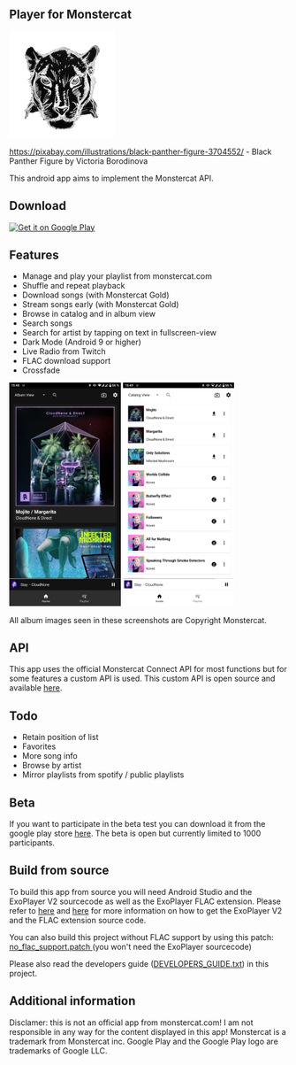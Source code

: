 ## Player for Monstercat

![Icon](https://raw.githubusercontent.com/lucaspape/catplayer/master/playstore_res/icon-round-full.png)

https://pixabay.com/illustrations/black-panther-figure-3704552/ - Black Panther Figure by Victoria Borodinova

This android app aims to implement the Monstercat API.

## Download
<a href='https://play.google.com/store/apps/details?id=de.lucaspape.monstercat&pcampaignid=pcampaignidMKT-Other-global-all-co-prtnr-py-PartBadge-Mar2515-1'><img width="10%" alt='Get it on Google Play' src='https://play.google.com/intl/en_us/badges/static/images/badges/en_badge_web_generic.png'/></a>

## Features

 - Manage and play your playlist from monstercat.com
 - Shuffle and repeat playback
 - Download songs (with Monstercat Gold)
 - Stream songs early (with Monstercat Gold)
 - Browse in catalog and in album view
 - Search songs
 - Search for artist by tapping on text in fullscreen-view
 - Dark Mode (Android 9 or higher)
 - Live Radio from Twitch
 - FLAC download support
 - Crossfade

<img src="https://github.com/lucaspape/catplayer/raw/master/playstore_res/screenshots/20200316/Screenshot_20200316-154827_Catplayer.png" width="40%">  <img src="https://github.com/lucaspape/catplayer/raw/master/playstore_res/screenshots/20200316/Screenshot_20200316-154918_Catplayer.png" width="40%">

All album images seen in these screenshots are Copyright Monstercat.

## API

This app uses the official Monstercat Connect API for most functions but for some features a custom API is used.
This custom API is open source and available [here](https://github.com/lucaspape/catplayer-helper-api.git).

## Todo

 - Retain position of list
 - Favorites
 - More song info
 - Browse by artist
 - Mirror playlists from spotify / public playlists

## Beta

If you want to participate in the beta test you can download it from the google play store [here](https://play.google.com/apps/testing/de.lucaspape.monstercat "Test Android-App").
The beta is open but currently limited to 1000 participants.

## Build from source

To build this app from source you will need Android Studio and the ExoPlayer V2 sourcecode as well as the ExoPlayer FLAC extension. Please refer to [here](https://github.com/google/ExoPlayer/blob/release-v2/README.md) and [here](https://github.com/google/ExoPlayer/tree/release-v2/extensions/flac) for more information on how to get the ExoPlayer V2 and the FLAC extension source code. 

You can also build this project without FLAC support by using this patch: [no_flac_support.patch ](https://gist.github.com/lucaspape/6b9f537cb3e3b3c337bab5e09eb6ebff)(you won't need the ExoPlayer sourcecode)

Please also read the developers guide ([DEVELOPERS_GUIDE.txt](https://github.com/lucaspape/catplayer/blob/master/DEVELOPERS_GUIDE.txt)) in this project.

## Additional information
Disclamer: this is not an official app from monstercat.com!
I am not responsible in any way for the content displayed in this app!
Monstercat is a trademark from Monstercat inc.
Google Play and the Google Play logo are trademarks of Google LLC.

